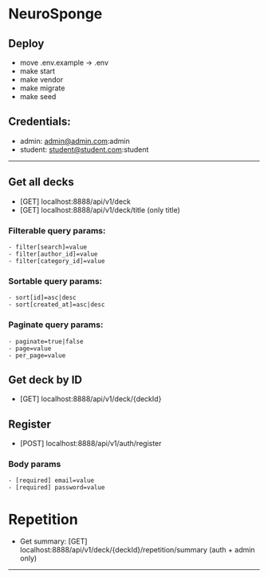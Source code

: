 # NeuroSponge

## Deploy

- move .env.example -> .env
- make start
- make vendor
- make migrate
- make seed

## Credentials:
- admin: admin@admin.com:admin
- student: student@student.com:student

--------------------------

## Get all decks

- [GET] localhost:8888/api/v1/deck
- [GET] localhost:8888/api/v1/deck/title (only title)

### Filterable query params:
    - filter[search]=value
    - filter[author_id]=value
    - filter[category_id]=value

### Sortable query params:
    - sort[id]=asc|desc
    - sort[created_at]=asc|desc

### Paginate query params:
    - paginate=true|false
    - page=value
    - per_page=value

## Get deck by ID

- [GET] localhost:8888/api/v1/deck/{deckId}

## Register

- [POST] localhost:8888/api/v1/auth/register

### Body params
    - [required] email=value
    - [required] password=value

# Repetition

- Get summary: [GET] localhost:8888/api/v1/deck/{deckId}/repetition/summary (auth + admin only)

--------------------------
